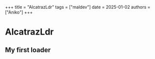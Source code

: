 +++
title = "AlcatrazLdr"
tags = ["maldev"]
date = 2025-01-02
authors = ["Aniko"]
+++

# AlcatrazLdr

## My first loader

